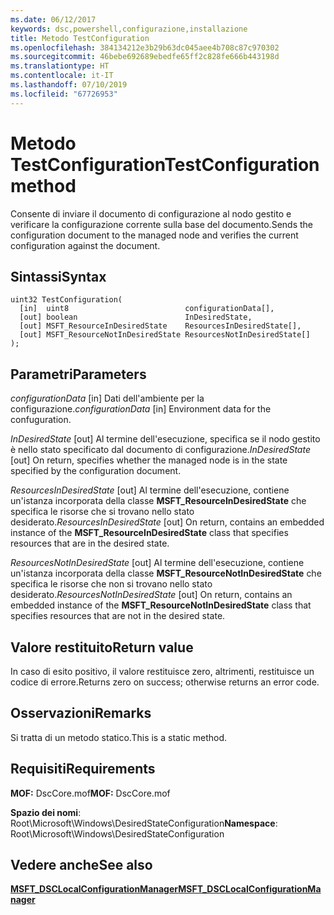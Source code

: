 ```yaml
---
ms.date: 06/12/2017
keywords: dsc,powershell,configurazione,installazione
title: Metodo TestConfiguration
ms.openlocfilehash: 384134212e3b29b63dc045aee4b708c87c970302
ms.sourcegitcommit: 46bebe692689ebedfe65ff2c828fe666b443198d
ms.translationtype: HT
ms.contentlocale: it-IT
ms.lasthandoff: 07/10/2019
ms.locfileid: "67726953"
---
```

# <a name="testconfiguration-method"></a><span data-ttu-id="fed8b-103">Metodo TestConfiguration</span><span class="sxs-lookup"><span data-stu-id="fed8b-103">TestConfiguration method</span></span>

<span data-ttu-id="fed8b-104">Consente di inviare il documento di configurazione al nodo gestito e verificare la configurazione corrente sulla base del documento.</span><span class="sxs-lookup"><span data-stu-id="fed8b-104">Sends the configuration document to the managed node and verifies the current configuration against the document.</span></span>

## <a name="syntax"></a><span data-ttu-id="fed8b-105">Sintassi</span><span class="sxs-lookup"><span data-stu-id="fed8b-105">Syntax</span></span>

```mof
uint32 TestConfiguration(
  [in]  uint8                          configurationData[],
  [out] boolean                        InDesiredState,
  [out] MSFT_ResourceInDesiredState    ResourcesInDesiredState[],
  [out] MSFT_ResourceNotInDesiredState ResourcesNotInDesiredState[]
);
```

## <a name="parameters"></a><span data-ttu-id="fed8b-106">Parametri</span><span class="sxs-lookup"><span data-stu-id="fed8b-106">Parameters</span></span>

<span data-ttu-id="fed8b-107">*configurationData* \[in\] Dati dell'ambiente per la configurazione.</span><span class="sxs-lookup"><span data-stu-id="fed8b-107">*configurationData* \[in\] Environment data for the confuguration.</span></span>

<span data-ttu-id="fed8b-108">*InDesiredState* \[out\] Al termine dell'esecuzione, specifica se il nodo gestito è nello stato specificato dal documento di configurazione.</span><span class="sxs-lookup"><span data-stu-id="fed8b-108">*InDesiredState* \[out\] On return, specifies whether the managed node is in the state specified by the configuration document.</span></span>

<span data-ttu-id="fed8b-109">*ResourcesInDesiredState* \[out\] Al termine dell'esecuzione, contiene un'istanza incorporata della classe **MSFT_ResourceInDesiredState** che specifica le risorse che si trovano nello stato desiderato.</span><span class="sxs-lookup"><span data-stu-id="fed8b-109">*ResourcesInDesiredState* \[out\] On return, contains an embedded instance of the **MSFT_ResourceInDesiredState** class that specifies resources that are in the desired state.</span></span>

<span data-ttu-id="fed8b-110">*ResourcesNotInDesiredState* \[out\] Al termine dell'esecuzione, contiene un'istanza incorporata della classe **MSFT_ResourceNotInDesiredState** che specifica le risorse che non si trovano nello stato desiderato.</span><span class="sxs-lookup"><span data-stu-id="fed8b-110">*ResourcesNotInDesiredState* \[out\] On return, contains an embedded instance of the **MSFT_ResourceNotInDesiredState** class that specifies resources that are not in the desired state.</span></span>

## <a name="return-value"></a><span data-ttu-id="fed8b-111">Valore restituito</span><span class="sxs-lookup"><span data-stu-id="fed8b-111">Return value</span></span>

<span data-ttu-id="fed8b-112">In caso di esito positivo, il valore restituisce zero, altrimenti, restituisce un codice di errore.</span><span class="sxs-lookup"><span data-stu-id="fed8b-112">Returns zero on success; otherwise returns an error code.</span></span>

## <a name="remarks"></a><span data-ttu-id="fed8b-113">Osservazioni</span><span class="sxs-lookup"><span data-stu-id="fed8b-113">Remarks</span></span>

<span data-ttu-id="fed8b-114">Si tratta di un metodo statico.</span><span class="sxs-lookup"><span data-stu-id="fed8b-114">This is a static method.</span></span>

## <a name="requirements"></a><span data-ttu-id="fed8b-115">Requisiti</span><span class="sxs-lookup"><span data-stu-id="fed8b-115">Requirements</span></span>

<span data-ttu-id="fed8b-116">**MOF:** DscCore.mof</span><span class="sxs-lookup"><span data-stu-id="fed8b-116">**MOF:** DscCore.mof</span></span>

<span data-ttu-id="fed8b-117">**Spazio dei nomi**: Root\Microsoft\Windows\DesiredStateConfiguration</span><span class="sxs-lookup"><span data-stu-id="fed8b-117">**Namespace**: Root\Microsoft\Windows\DesiredStateConfiguration</span></span>

## <a name="see-also"></a><span data-ttu-id="fed8b-118">Vedere anche</span><span class="sxs-lookup"><span data-stu-id="fed8b-118">See also</span></span>

[<span data-ttu-id="fed8b-119">**MSFT_DSCLocalConfigurationManager**</span><span class="sxs-lookup"><span data-stu-id="fed8b-119">**MSFT_DSCLocalConfigurationManager**</span></span>](msft-dsclocalconfigurationmanager.md)
